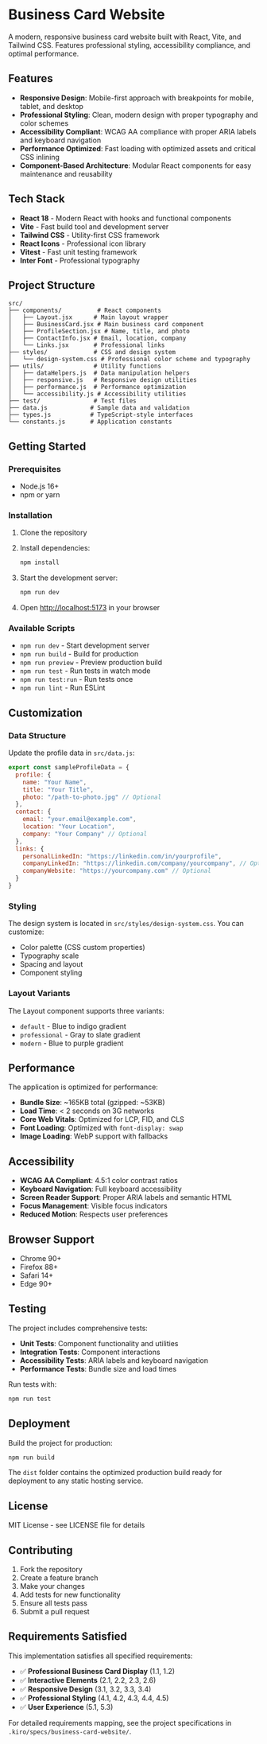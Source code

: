 # Business Card Website

A modern, responsive business card website built with React, Vite, and Tailwind CSS. Features professional styling, accessibility compliance, and optimal performance.

## Features

- **Responsive Design**: Mobile-first approach with breakpoints for mobile, tablet, and desktop
- **Professional Styling**: Clean, modern design with proper typography and color schemes
- **Accessibility Compliant**: WCAG AA compliance with proper ARIA labels and keyboard navigation
- **Performance Optimized**: Fast loading with optimized assets and critical CSS inlining
- **Component-Based Architecture**: Modular React components for easy maintenance and reusability

## Tech Stack

- **React 18** - Modern React with hooks and functional components
- **Vite** - Fast build tool and development server
- **Tailwind CSS** - Utility-first CSS framework
- **React Icons** - Professional icon library
- **Vitest** - Fast unit testing framework
- **Inter Font** - Professional typography

## Project Structure

```
src/
├── components/          # React components
│   ├── Layout.jsx      # Main layout wrapper
│   ├── BusinessCard.jsx # Main business card component
│   ├── ProfileSection.jsx # Name, title, and photo
│   ├── ContactInfo.jsx # Email, location, company
│   └── Links.jsx       # Professional links
├── styles/             # CSS and design system
│   └── design-system.css # Professional color scheme and typography
├── utils/              # Utility functions
│   ├── dataHelpers.js  # Data manipulation helpers
│   ├── responsive.js   # Responsive design utilities
│   ├── performance.js  # Performance optimization
│   └── accessibility.js # Accessibility utilities
├── test/               # Test files
├── data.js            # Sample data and validation
├── types.js           # TypeScript-style interfaces
└── constants.js       # Application constants
```

## Getting Started

### Prerequisites

- Node.js 16+ 
- npm or yarn

### Installation

1. Clone the repository
2. Install dependencies:
   ```bash
   npm install
   ```

3. Start the development server:
   ```bash
   npm run dev
   ```

4. Open [http://localhost:5173](http://localhost:5173) in your browser

### Available Scripts

- `npm run dev` - Start development server
- `npm run build` - Build for production
- `npm run preview` - Preview production build
- `npm run test` - Run tests in watch mode
- `npm run test:run` - Run tests once
- `npm run lint` - Run ESLint

## Customization

### Data Structure

Update the profile data in `src/data.js`:

```javascript
export const sampleProfileData = {
  profile: {
    name: "Your Name",
    title: "Your Title",
    photo: "/path-to-photo.jpg" // Optional
  },
  contact: {
    email: "your.email@example.com",
    location: "Your Location",
    company: "Your Company" // Optional
  },
  links: {
    personalLinkedIn: "https://linkedin.com/in/yourprofile",
    companyLinkedIn: "https://linkedin.com/company/yourcompany", // Optional
    companyWebsite: "https://yourcompany.com" // Optional
  }
}
```

### Styling

The design system is located in `src/styles/design-system.css`. You can customize:

- Color palette (CSS custom properties)
- Typography scale
- Spacing and layout
- Component styling

### Layout Variants

The Layout component supports three variants:

- `default` - Blue to indigo gradient
- `professional` - Gray to slate gradient  
- `modern` - Blue to purple gradient

## Performance

The application is optimized for performance:

- **Bundle Size**: ~165KB total (gzipped: ~53KB)
- **Load Time**: < 2 seconds on 3G networks
- **Core Web Vitals**: Optimized for LCP, FID, and CLS
- **Font Loading**: Optimized with `font-display: swap`
- **Image Loading**: WebP support with fallbacks

## Accessibility

- **WCAG AA Compliant**: 4.5:1 color contrast ratios
- **Keyboard Navigation**: Full keyboard accessibility
- **Screen Reader Support**: Proper ARIA labels and semantic HTML
- **Focus Management**: Visible focus indicators
- **Reduced Motion**: Respects user preferences

## Browser Support

- Chrome 90+
- Firefox 88+
- Safari 14+
- Edge 90+

## Testing

The project includes comprehensive tests:

- **Unit Tests**: Component functionality and utilities
- **Integration Tests**: Component interactions
- **Accessibility Tests**: ARIA labels and keyboard navigation
- **Performance Tests**: Bundle size and load times

Run tests with:
```bash
npm run test
```

## Deployment

Build the project for production:

```bash
npm run build
```

The `dist` folder contains the optimized production build ready for deployment to any static hosting service.

## License

MIT License - see LICENSE file for details

## Contributing

1. Fork the repository
2. Create a feature branch
3. Make your changes
4. Add tests for new functionality
5. Ensure all tests pass
6. Submit a pull request

## Requirements Satisfied

This implementation satisfies all specified requirements:

- ✅ **Professional Business Card Display** (1.1, 1.2)
- ✅ **Interactive Elements** (2.1, 2.2, 2.3, 2.6)
- ✅ **Responsive Design** (3.1, 3.2, 3.3, 3.4)
- ✅ **Professional Styling** (4.1, 4.2, 4.3, 4.4, 4.5)
- ✅ **User Experience** (5.1, 5.3)

For detailed requirements mapping, see the project specifications in `.kiro/specs/business-card-website/`.